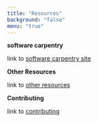 ```yaml
---
title: "Resources"
background: "false"
menu: "true"
---
```


**software carpentry**

link to [software carpentry site](https://icomse.github.io/example-template)

**Other Resources**

link to [other resources](/icomse-V3/other-resources)

**Contributing**

link to [contributing](/icomse-V3/contributing)